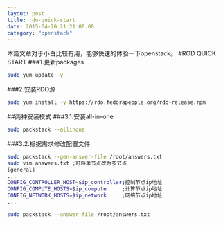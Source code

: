 ```yaml
---
layout: post
title: rdo-quick-start
date: 2015-04-20 21:21:00.00
category: "openstack"
---
```

   本篇文章对于小白比较有用，能够快速的体验一下openstack。
#ROD QUICK START
###1.更新packages
```bash
sudo yum update -y
```
###2.安装RDO源
```bash
sudo yum install -y https://rdo.fedorapeople.org/rdo-release.rpm
```
##两种安装模式
###3.1.安装all-in-one
```bash
sudo packstack --allinone
```
###3.2.根据需求修改配置文件
```bash
sudo packstack --gen-answer-file /root/answers.txt
sudo vim answers.txt ;可将单节点改为多节点
[general]
...
CONFIG_CONTROLLER_HOST=$ip_controller;控制节点ip地址
CONFIG_COMPUTE_HOSTS=$ip_compute     ;计算节点ip地址
CONFIG_NETWORK_HOSTS=$ip_network     ;网络节点ip地址
...

sudo packstack --answer-file /root/answers.txt
```
